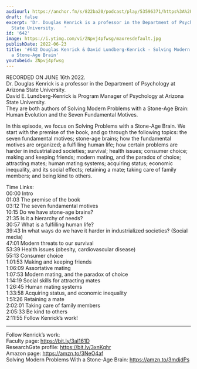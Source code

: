 ```yaml
---
audiourl: https://anchor.fm/s/822ba20/podcast/play/53596371/https%3A%2F%2Fd3ctxlq1ktw2nl.cloudfront.net%2Fstaging%2F2022-5-16%2F45f815b8-0e97-a231-de1c-0471ab2134d5.m4a
draft: false
excerpt: 'Dr. Douglas Kenrick is a professor in the Department of Psychology at Arizona
  State University.   '
id: '642'
image: https://i.ytimg.com/vi/ZNpvj4pfwsg/maxresdefault.jpg
publishDate: 2022-06-23
title: '#642 Douglas Kenrick & David Lundberg-Kenrick - Solving Modern Problems with
  a Stone-Age Brain'
youtubeid: ZNpvj4pfwsg
---
```

<div class="timelinks">

RECORDED ON JUNE 16th 2022.  
Dr. Douglas Kenrick is a professor in the Department of Psychology at Arizona State University.   
David E. Lundberg-Kenrick is Program Manager of Psychology at Arizona State University.  
They are both authors of Solving Modern Problems with a Stone-Age Brain: Human Evolution and the Seven Fundamental Motives.

In this episode, we focus on Solving Problems with a Stone-Age Brain. We start with the premise of the book, and go through the following topics: the seven fundamental motives; stone-age brains; how the fundamental motives are organized; a fulfilling human life; how certain problems are harder in industrialized societies; survival; health issues; consumer choice; making and keeping friends; modern mating, and the paradox of choice; attracting mates; human mating systems; acquiring status; economic inequality, and its social effects; retaining a mate; taking care of family members; and being kind to others.

Time Links:  
<time>00:00</time> Intro  
<time>01:03</time> The premise of the book  
<time>03:12</time> The seven fundamental motives  
<time>10:15</time> Do we have stone-age brains?  
<time>21:35</time> Is it a hierarchy of needs?  
<time>30:57</time> What is a fulfilling human life?  
<time>39:43</time> In what ways do we have it harder in industrialized societies? (Social media)  
<time>47:01</time> Modern threats to our survival  
<time>53:39</time> Health issues (obesity, cardiovascular disease)  
<time>55:13</time> Consumer choice  
<time>1:01:53</time> Making and keeping friends  
<time>1:06:09</time> Assortative mating  
<time>1:07:53</time> Modern mating, and the paradox of choice  
<time>1:14:19</time> Social skills for attracting mates  
<time>1:26:45</time> Human mating systems  
<time>1:33:58</time> Acquiring status, and economic inequality  
<time>1:51:26</time> Retaining a mate  
<time>2:02:01</time> Taking care of family members  
<time>2:05:33</time> Be kind to others  
<time>2:11:55</time> Follow Kenrick’s work!

---

Follow Kenrick’s work:  
Faculty page: https://bit.ly/3aI161D  
ResearchGate profile: https://bit.ly/3xnKghr  
Amazon page: https://amzn.to/3NeO4af  
Solving Modern Problems With a Stone-Age Brain: https://amzn.to/3mdjdPs
</div>

